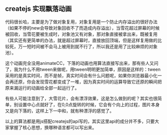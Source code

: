 ## createjs 实现飘落动画


代码很长哈，主要是为了做对象复用，对象复用是一个防止内存溢出的很好办法（如果不停的new会导致对象回收不了而造成内存溢出），当雪花超过屏幕的时候被回收，当雪花要被生成时，对象池又有对象，那对象直接被拿出来，既被复用（其实还有更简单的办法，就是超过屏幕时，直接放回顶端，但是这样复用做的比较死，万一短时间被不会马上被用到就不行了，所以我还是用了比较麻烦的对象池）。

这个动画完全没用animateCC，下落的动画也用算法直接写出来，那有些人又问了，我为什么不用tween来做呢，用tween明明更加简单，原因是这样的：tween采用的是真实时间，而不是帧，真实时间会有什么问题呢，如果你浏览器最小化一会再还原，你会发现雪花都变成了一堆，因为真实时间的运算导致它还原的瞬间把原来漏运行的动画给全部一起运行了。

有些人可能注意到了，大雪花片，会有漂浮效果，这是怎么做到的呢？其实也很简单，别设置中心点就好了，在0,0点旋转的时候，它会有个向上的过程，图片本身又是向下落的，这样上下一中和，就有种漂浮的感觉了。

以上的算法都是用js搭配createjs的api写的，其实这里api的成分并不多，只要大家掌握了核心思想，换哪种语言都可以写出来。
